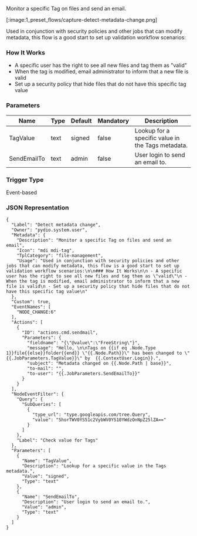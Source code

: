 
Monitor a specific Tag on files and send an email.

[:image:1_preset_flows/capture-detect-metadata-change.png]

Used in conjunction with security policies and other jobs that can modify metadata, this flow is a good start to set up validation workflow scenarios:

### How It Works

 - A specific user has the right to see all new files and tag them as "valid"
 - When the tag is modified, email administrator to inform that a new file is valid
 - Set up a security policy that hide files that do not have this specific tag value


### Parameters

|Name|Type|Default|Mandatory|Description|
|----|----|-------|---------|-----------|
|TagValue|text|signed|false|Lookup for a specific value in the Tags metadata.|
|SendEmailTo|text|admin|false|User login to send an email to.|



### Trigger Type
Event-based

### JSON Representation

```
{
  "Label": "Detect metadata change",
  "Owner": "pydio.system.user",
  "Metadata": {
    "Description": "Monitor a specific Tag on files and send an email",
    "Icon": "mdi mdi-tag",
    "TplCategory": "file-management",
    "Usage": "Used in conjunction with security policies and other jobs that can modify metadata, this flow is a good start to set up validation workflow scenarios:\n\n### How It Works\n\n - A specific user has the right to see all new files and tag them as \"valid\"\n - When the tag is modified, email administrator to inform that a new file is valid\n - Set up a security policy that hide files that do not have this specific tag value\n"
  },
  "Custom": true,
  "EventNames": [
    "NODE_CHANGE:6"
  ],
  "Actions": [
    {
      "ID": "actions.cmd.sendmail",
      "Parameters": {
        "fieldname": "{\"@value\":\"FreeString\"}",
        "message": "Hello, \n\nTags on {{if eq .Node.Type 1}}file{{else}}folder{{end}} \"{{.Node.Path}}\" has been changed to \"{{.JobParameters.TagValue}}\" by  {{.ContextUser.Login}}.",
        "subject": "Metadata changed on {{.Node.Path | base}}",
        "to-mail": "",
        "to-user": "{{.JobParameters.SendEmailTo}}"
      }
    }
  ],
  "NodeEventFilter": {
    "Query": {
      "SubQueries": [
        {
          "type_url": "type.googleapis.com/tree.Query",
          "value": "ShorTWV0YS51c2VybWV0YS10YWdzOnNpZ25lZA=="
        }
      ]
    },
    "Label": "Check value for Tags"
  },
  "Parameters": [
    {
      "Name": "TagValue",
      "Description": "Lookup for a specific value in the Tags metadata.",
      "Value": "signed",
      "Type": "text"
    },
    {
      "Name": "SendEmailTo",
      "Description": "User login to send an email to.",
      "Value": "admin",
      "Type": "text"
    }
  ]
}
```
